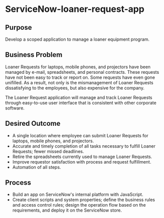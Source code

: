 # ServiceNow-loaner-request-app

## Purpose
Develop a scoped application to manage a loaner equipment program.

## Business Problem 
Loaner Requests for laptops, mobile phones, and projectors have been managed by e-mail, spreadsheets, and personal contracts. 
These requests have not been easy to track or report on. 
Some requests have even gone unifilled. As a result, not only is the mismanagement of Loaner Requests dissatisfying to the employees, 
but also expensive for the company. 

The Loaner Request application will manage and track Loaner Requests through easy-to-use user interface that is consistent with other corporate software. 

## Desired Outcome 
- A single location where employee can submit Loaner Requests for laptops, mobile phones, and projectors. 
- Accurate and timely completion of all tasks necessary to fulfill Loaner Requests; fewer missed deadlines. 
- Retire the spreadsheets currently used to manage Loaner Requests. 
- Improve requestor satisfaction with process and request fulfillment. 
- Automation of all steps. 

## Process
- Build an app on ServiceNow's internal platform with JavaScript.
- Create client scripts and system properties; define the business rules and access control rules; design the operation flow based on the requirements, 
and deploy it on the ServiceNow store. 
